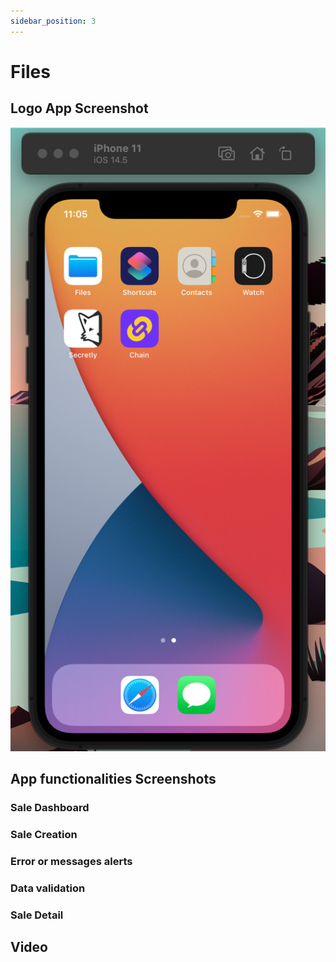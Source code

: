 ```yaml
---
sidebar_position: 3
---
```


# Files
## Logo App Screenshot 
![App Logo](../../static/img/chain-app-icon.png "Chain App Logo")
## App functionalities Screenshots
### Sale Dashboard
### Sale Creation
### Error or messages alerts
### Data validation 
### Sale Detail
## Video